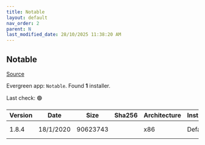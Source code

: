 ```yaml
---
title: Notable
layout: default
nav_order: 2
parent: N
last_modified_date: 28/10/2025 11:38:20 AM
---
```


## Notable

[Source](https://notable.app/)

Evergreen app: `Notable`. Found **1** installer.

Last check: 🟢

| Version | Date      | Size     | Sha256 | Architecture | InstallerType | Type | URI                                                                                                                                                                        |
| ------- | --------- | -------- | ------ | ------------ | ------------- | ---- | -------------------------------------------------------------------------------------------------------------------------------------------------------------------------- |
| 1.8.4   | 18/1/2020 | 90623743 |        | x86          | Default       | exe  | [https://github.com/notable/notable/releases/download/v1.8.4/Notable.Setup.1.8.4.exe](https://github.com/notable/notable/releases/download/v1.8.4/Notable.Setup.1.8.4.exe) |
